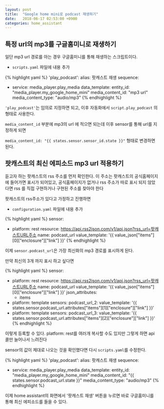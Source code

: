 ```yaml
---
layout: post
title:  "Google home mini로 podcast 재생하기"
date:   2018-06-17 02:53:00 +0900
categories: home_assistant
---
```


## 특정 url의 mp3를 구글홈미니로 재생하기

일단 mp3 url 경로를 아는 경우 구글홈미니를 통해 재생하는 스크립트이다.

* `scripts.yaml` 파일에 내용 추가

{% highlight yaml %}
'play_podcast':
  alias: 팟캐스트 재생
  sequence:
  - service: media_player.play_media
    data_template:
      entity_id: "media_player.my_google_home_mini"
      media_content_id: "mp3 url"
      media_content_type: "audio/mp3"
{% endhighlight %}

`'play_podcast'`는 임의로 지정하면 되고, 이후 자동화에서 `script.play_podcast` 의 형태로 사용한다.

`media_content_id` 부분에 mp3의 url 에 적으면 되는데 이후 sensor를 통해 url를 지정하게 되면

`media_content_id: "{{ states.sensor.sensor_id.state }}"` 형태로 변경하면 된다.

## 팟캐스트의 최신 에피소드 mp3 url 적용하기

듣고자 하는 팟캐스트의 rss 주소를 먼저 확인한다.
이 주소는 팟캐스트의 공식홈페이지에 들어가면 표시가 되어있고, 공식홈페이지가 없거나 rss 주소가 따로 표시 되지 않았다면 rss 를 직접 구현하거나 구현된 주소를 찾아야 한다

팟캐스트의 rss주소가 있다고 가정하고 진행하면

* `configuration.yaml` 파일에 내용 추가

{% highlight yaml %}
sensor:
  - platform: rest
    resource: https://api.rss2json.com/v1/api.json?rss_url=팟캐스트URL주소
    name: podcast_url
    value_template: '\{\{ value_json["items"][0]["enclosure"]["link"] \}\}'
{% endhighlight %}

이제 `sensor.podcast_url`은 가장 최신화의 mp3 경로를 표시하게 된다.

만약 최신의 3개 까지 표시 하고 싶다면

{% highlight yaml %}
sensor:
  - platform: rest
    resource: https://api.rss2json.com/v1/api.json?rss_url=팟캐스트URL주소
    name: podcast_url
    value_template: '\{\{ value_json["items"][0]["enclosure"]["link"] \}\}'
    json_attributes:
      - items
  - platform: template
    sensors:
      podcast_url_2:
        value_template: '\{\{ states.sensor.podcast_url.attributes["items"][1]["enclosure"]["link"] \}\}'
  - platform: template
    sensors:
      podcast_url_3:
        value_template: '\{\{ states.sensor.podcast_url.attributes["items"][2]["enclosure"]["link"] \}\}'
{% endhighlight %}

이렇게 등록할 수 있다. platform: rest를 여러개 복사할 수도 있지만 그렇게 하면 api 콜만 늘어나서 느려진다

sensor의 값이 제대로 나오는 것을 확인했다면 다시 `scripts.yaml`를 수정한다.

{% highlight yaml %}
'play_podcast':
  alias: 팟캐스트 재생
  sequence:
  - service: media_player.play_media
    data_template:
      entity_id: "media_player.my_google_home_mini"
      media_content_id: "\{\{ states.sensor.podcast_url.state \}\}"
      media_content_type: "audio/mp3"
{% endhighlight %}

이제 home assistant의 화면에서 '팟캐스트 재생' 버튼을 누르면 바로 구글홈미니를 통해 최신 에피소드를 들을 수 있다.


